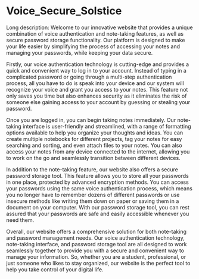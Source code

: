 # Voice_Secure_Solstice

Long description:
Welcome to our innovative website that provides a unique combination of voice authentication and note-taking features, as well as secure password storage functionality. Our platform is designed to make your life easier by simplifying the process of accessing your notes and managing your passwords, while keeping your data secure.

Firstly, our voice authentication technology is cutting-edge and provides a quick and convenient way to log in to your account. Instead of typing in a complicated password or going through a multi-step authentication process, all you have to do is speak into your device and our system will recognize your voice and grant you access to your notes. This feature not only saves you time but also enhances security as it eliminates the risk of someone else gaining access to your account by guessing or stealing your password.

Once you are logged in, you can begin taking notes immediately. Our note-taking interface is user-friendly and streamlined, with a range of formatting options available to help you organize your thoughts and ideas. You can create multiple notebooks for different projects, tag your notes for easy searching and sorting, and even attach files to your notes. You can also access your notes from any device connected to the internet, allowing you to work on the go and seamlessly transition between different devices.

In addition to the note-taking feature, our website also offers a secure password storage tool. This feature allows you to store all your passwords in one place, protected by advanced encryption methods. You can access your passwords using the same voice authentication process, which means you no longer have to remember dozens of different passwords or use insecure methods like writing them down on paper or saving them in a document on your computer. With our password storage tool, you can rest assured that your passwords are safe and easily accessible whenever you need them.

Overall, our website offers a comprehensive solution for both note-taking and password management needs. Our voice authentication technology, note-taking interface, and password storage tool are all designed to work seamlessly together to provide you with a secure and convenient way to manage your information. So, whether you are a student, professional, or just someone who likes to stay organized, our website is the perfect tool to help you take control of your digital life.

